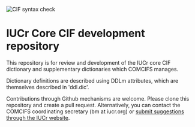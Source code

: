 ![CIF syntax check](https://github.com/COMCIFS/cif_core/actions/workflows/main.yml/badge.svg)

# IUCr Core CIF development repository

This repository is for review and development of the IUCr core CIF
dictionary and supplementary dictionaries which COMCIFS manages.

Dictionary definitions are described using DDLm attributes, which
are themselves described in 'ddl.dic'. 

Contributions through Github mechanisms are welcome. Please clone this repository and create a pull request.
Alternatively, you can contact the COMCIFS coordinating secretary (bm at iucr.org) or 
[submit suggestions through the IUCr website](https://www.iucr.org/resources/cif/dictionaries/new-item).
